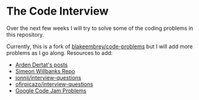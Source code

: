 # The Code Interview

Over the next few weeks I will try to solve some of the coding problems in this
repository.

Currently, this is a fork of [blakeembrey/code-problems](https://github.com/blakeembrey/code-problems) but I will add more problems as I go along.
Resources to add:
  * [Arden Dertat's posts](http://www.ardendertat.com/2012/01/09/programming-interview-questions/)
  * [Simeon Willbanks Repo](https://github.com/simeonwillbanks/google-interview-questions/tree/master/questions)
  * [jonnii/interview-questions](https://github.com/jonnii/interview-questions)
  * [ofirpicazo/interview-questions](https://github.com/ofirpicazo/interview-questions/tree/master/python)
  * [Google Code Jam Problems](https://code.google.com/codejam/)
